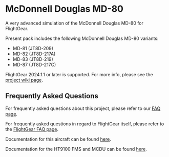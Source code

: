 # McDonnell Douglas MD-80
A very advanced simulation of the McDonnell Douglas MD-80 for FlightGear.

Present pack includes the following McDonnell Douglas MD-80 variants:
- MD-81 (JT8D-209)
- MD-82 (JT8D-217A)
- MD-83 (JT8D-219)
- MD-87 (JT8D-217C)

FlightGear 2024.1.1 or later is supported. For more info, please see the [project wiki page](https://wiki.flightgear.org/McDonnell_Douglas_MD-80).

## Frequently Asked Questions
For frequently asked questions about this project, please refer to our [FAQ page](https://github.com/Octal450/MD-80/blob/master/Docs/FAQ.md).

For frequently asked questions in regard to FlightGear itself, please refer to the [FlightGear FAQ page](https://wiki.flightgear.org/Frequently_asked_questions).

Documentation for this aircraft can be found [here](https://github.com/Octal450/FlightGear-Aircraft-Documentation/tree/master/MD-80).

Documentation for the HT9100 FMS and MCDU can be found [here](https://github.com/Octal450/FlightGear-Aircraft-Documentation/tree/master/HT9100).
